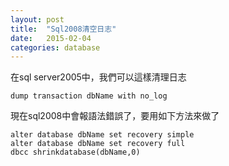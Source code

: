 ```yaml
---
layout: post
title:  "Sql2008清空日志"
date:   2015-02-04
categories: database
---
```


在sql server2005中，我們可以這樣清理日志

```
dump transaction dbName with no_log
```

現在sql2008中會報語法錯誤了，要用如下方法來做了

```
alter database dbName set recovery simple
alter database dbName set recovery full
dbcc shrinkdatabase(dbName,0)
```
